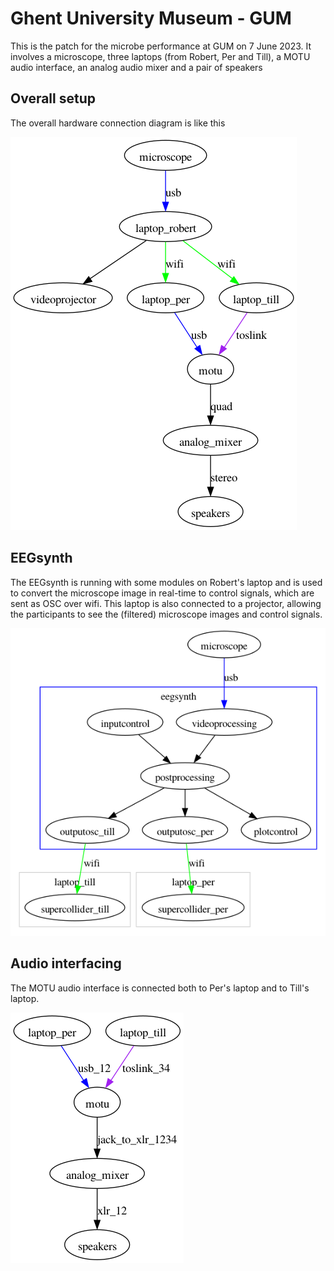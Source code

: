 # Ghent University Museum - GUM

This is the patch for the microbe performance at GUM on 7 June 2023. It involves a microscope, three laptops (from Robert, Per and Till), a MOTU audio interface, an analog audio mixer and a pair of speakers

## Overall setup

The overall hardware connection diagram is like this

![flowchart](hardware.png)

## EEGsynth
 
The EEGsynth is running with some modules on Robert's laptop and is used to convert the microscope image in real-time to control signals, which are sent as OSC over wifi. This laptop is also connected to a projector, allowing the participants to see the (filtered) microscope images and control signals.

![flowchart](eegsynth.png)

## Audio interfacing

The MOTU audio interface is connected both to Per's laptop and to Till's laptop.

![flowchart](motu.png)
 
